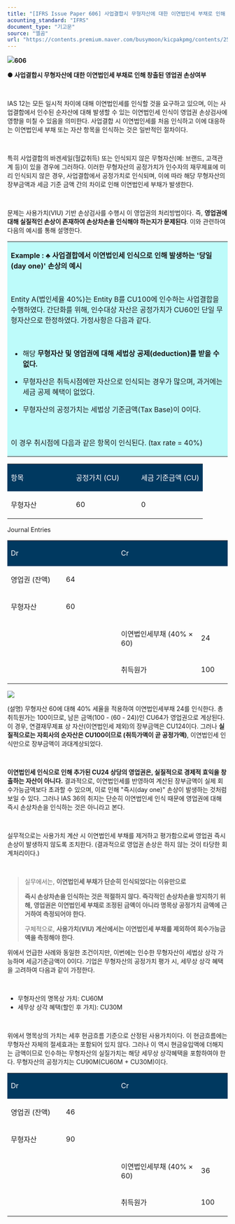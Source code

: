 ```yaml
---
title: "[IFRS Issue Paper 606] 사업결합시 무형자산에 대한 이연법인세 부채로 인해 창출된 영업권 손상여부"
acounting_standard: "IFRS"
document_type: "기고문"
source: "엘곰"
url: "https://contents.premium.naver.com/busymoon/kicpakpmg/contents/250429113224057nc"
---
```

![](https://n2.news.naver.com/l.gif?type=content)**606**

**● 사업결합시 무형자산에 대한 이연법인세 부채로 인해 창출된 영업권 손상여부**

​

IAS 12는 모든 일시적 차이에 대해 이연법인세를 인식할 것을 요구하고 있으며, 이는 사업결합에서 인수된 순자산에 대해 발생할 수 있는 이연법인세 인식이 영업권 손상검사에 영향을 미칠 수 있음을 의미한다. 사업결합 시 이연법인세를 처음 인식하고 이에 대응하는 이연법인세 부채 또는 자산 항목을 인식하는 것은 일반적인 절차이다.

​

특히 사업결합의 바겐세일(헐값취득) 또는 인식되지 않은 무형자산(예: 브랜드, 고객관계 등)이 있을 경우에 그러하다. 이러한 무형자산의 공정가치가 인수자의 재무제표에 미리 인식되지 않은 경우, 사업결합에서 공정가치로 인식되며, 이에 따라 해당 무형자산의 장부금액과 세금 기준 금액 간의 차이로 인해 이연법인세 부채가 발생한다.

​

문제는 사용가치(VIU) 기반 손상검사를 수행시 이 영업권의 처리방법이다. 즉, **영업권에 대해 실질적인 손상이 존재하여 손상차손을 인식해야 하는지가 문제된다**. 이와 관련하여 다음의 예시를 통해 설명한다.

<table style=""><tbody><tr><td colspan="3" rowspan="1" style="width: 100.0%; height: 129.0px;  background-color: #bdfbfa;"><div><p style=""><span style=""><b>Example : ♣ 사업결합에서 이연법인세 인식으로 인해 발생하는 '당일(day one)' 손상의 예시</b></span></p><p style=""><span style="">​</span></p><p style=""><span style="">Entity A(법인세율 40%)는 Entity B를 CU100에 인수하는 사업결합을 수행하였다. 간단화를 위해, 인수대상 자산은 공정가치가 CU60인 단일 무형자산으로 한정하였다. 가정사항은 다음과 같다.</span></p><p style=""><span style="">​</span></p><ul><li><p style=""><span style="">해당 </span><span style=""><b>무형자산 및 영업권에 대해 세법상 공제(deduction)를 받을 수 없다.</b></span></p></li><li><p style=""><span style="">무형자산은 취득시점에만 자산으로 인식되는 경우가 많으며, 과거에는 세금 공제 혜택이 없었다.</span></p></li><li><p style=""><span style="">무형자산의 공정가치는 세법상 기준금액(Tax Base)이 0이다.</span></p></li></ul><p style=""><span style="">​</span></p><p style=""><span style="">이 경우 취시점에 다음과 같은 항목이 인식된다. (tax rate = 40%)</span></p></div></td></tr></tbody></table>

<table style=""><tbody><tr><td colspan="1" rowspan="1" style="width: 33.33%; height: 40.0px;  background-color: #003960;"><div><p style=""><span style="color:#ffffff;">항목</span></p></div></td><td colspan="1" rowspan="1" style="width: 33.33%; height: 40.0px;  background-color: #003960;"><div><p style=""><span style="color:#ffffff;">공정가치 (CU)</span></p></div></td><td colspan="1" rowspan="1" style="width: 33.33%; height: 40.0px;  background-color: #003960;"><div><p style=""><span style="color:#ffffff;">세금 기준금액 (CU)</span></p></div></td></tr><tr><td colspan="1" rowspan="1" style="width: 33.33%; height: 40.0px;  "><div><p style=""><span style="">무형자산</span></p></div></td><td colspan="1" rowspan="1" style="width: 33.33%; height: 40.0px;  "><div><p style=""><span style="">60</span></p></div></td><td colspan="1" rowspan="1" style="width: 33.33%; height: 40.0px;  "><div><p style=""><span style="">0</span></p></div></td></tr></tbody></table>

Journal Entries

<table style=""><tbody><tr><td colspan="1" rowspan="1" style="width: 25.0%; height: 40.0px;  background-color: #003960;"><div><p style=""><span style="color:#ffffff;">Dr</span></p></div></td><td colspan="1" rowspan="1" style="width: 25.0%; height: 40.0px;  background-color: #003960;"></td><td colspan="1" rowspan="1" style="width: 36.32%; height: 40.0px;  background-color: #003960;"><div><p style=""><span style="color:#ffffff;">Cr</span></p></div></td><td colspan="1" rowspan="1" style="width: 13.68%; height: 40.0px;  background-color: #003960;"></td></tr><tr><td colspan="1" rowspan="1" style="width: 25.0%; height: 40.0px;  "><div><p style=""><span style="">영업권 (잔액)</span></p></div></td><td colspan="1" rowspan="1" style="width: 25.0%; height: 40.0px;  "><div><p style=""><span style="">64</span></p></div></td><td colspan="1" rowspan="1" style="width: 36.32%; height: 40.0px;  "></td><td colspan="1" rowspan="1" style="width: 13.68%; height: 40.0px;  "><div><p style=""><span style="">​</span></p></div></td></tr><tr><td colspan="1" rowspan="1" style="width: 25.0%; height: 40.0px;  "><div><p style=""><span style="">무형자산</span></p></div></td><td colspan="1" rowspan="1" style="width: 25.0%; height: 40.0px;  "><div><p style=""><span style="">60</span></p></div></td><td colspan="1" rowspan="1" style="width: 36.32%; height: 40.0px;  "></td><td colspan="1" rowspan="1" style="width: 13.68%; height: 40.0px;  "><div><p style=""><span style="">​</span></p></div></td></tr><tr><td colspan="1" rowspan="1" style="width: 25.0%; height: 40.0px;  "><div><p style=""><span style=""></span></p></div></td><td colspan="1" rowspan="1" style="width: 25.0%; height: 40.0px;  "></td><td colspan="1" rowspan="1" style="width: 36.32%; height: 40.0px;  "><div><p style=""><span style="">이연법인세부채 (40% × 60)</span></p></div></td><td colspan="1" rowspan="1" style="width: 13.68%; height: 40.0px;  "><div><p style=""><span style="">24</span></p></div></td></tr><tr><td colspan="1" rowspan="1" style="width: 25.0%; height: 40.0px;  "><div><p style=""><span style=""></span></p></div></td><td colspan="1" rowspan="1" style="width: 25.0%; height: 40.0px;  "></td><td colspan="1" rowspan="1" style="width: 36.32%; height: 40.0px;  "><div><p style=""><span style="">취득원가</span></p></div></td><td colspan="1" rowspan="1" style="width: 13.68%; height: 40.0px;  "><div><p style=""><span style="">100</span></p></div></td></tr></tbody></table>

![](https://scs-phinf.pstatic.net/MjAyNTA0MjlfMTYg/MDAxNzQ1ODkyOTYwNjEw.aYGkNDWnMOty-QOMuIbRoWF2cd2KBiGDe_w0KAhL9TIg.sqhYZ0__fWgdnbBAbZplHbZdEzN7XV2QV2m2mswINZQg.PNG/image.png?type=w800)

(설명) 무형자산 60에 대해 40% 세율을 적용하여 이연법인세부채 24를 인식한다. 총 취득원가는 100이므로, 남은 금액(100 - (60 - 24))인 CU64가 영업권으로 계상된다. 이 경우, 연결재무제표 상 자산(이연법인세 제외)의 장부금액은 CU124이다. 그러나 **실질적으로는 자회사의 순자산은 CU100이므로 (취득가액이 곧 공정가액)**, 이연법인세 인식만으로 장부금액이 과대계상되었다.

​

**이연법인세 인식으로 인해 추가된 CU24 상당의 영업권은, 실질적으로 경제적 효익을 창출하는 자산이 아니다.** 결과적으로, 이연법인세를 반영하여 계산된 장부금액이 실제 회수가능금액보다 초과할 수 있으며, 이로 인해 "즉시(day one)" 손상이 발생하는 것처럼 보일 수 있다. 그러나 IAS 36의 취지는 단순히 이연법인세 인식 때문에 영업권에 대해 즉시 손상차손을 인식하는 것은 아니라고 본다.

​

실무적으로는 사용가치 계산 시 이연법인세 부채를 제거하고 평가함으로써 영업권 즉시손상이 발생하지 않도록 조치한다. (결과적으로 영업권 손상은 하지 않는 것이 타당한 회계처리이다.)

​

> 실무에서는, **이연법인세 부채가 단순히 인식되었다는 이유만으로**
> 
> **즉시 손상차손을 인식하는 것은 적절하지 않다. 즉각적인 손상차손을 방지하기 위해, 영업권은 이연법인세 부채로 조정된 금액이 아니라 명목상 공정가치 금액에 근거하여 측정되어야 한다.**
> 
> 구체적으로, **사용가치(VIU) 계산에서는 이연법인세 부채를 제외하여 회수가능금액을 측정해야 한다**.

위에서 언급한 사례와 동일한 조건이지만, 이번에는 인수한 무형자산이 세법상 상각 가능하며 세금기준금액이 0이다. 기업은 무형자산의 공정가치 평가 시, 세무상 상각 혜택을 고려하여 다음과 같이 가정한다.

​

- 무형자산의 명목상 가치: CU60M
- 세무상 상각 혜택(할인 후 가치): CU30M

​

위에서 명목상의 가치는 세후 현금흐름 기준으로 산정된 사용가치이다. 이 현금흐름에는 무형자산 자체의 절세효과는 포함되어 있지 않다. 그러나 이 역시 현금유입액에 더해지는 금액이므로 인수하는 무형자산의 실질가치는 해당 세무상 상각혜택을 포함하여야 한다. 무형자산의 공정가치는 CU90M(CU60M + CU30M)이다.

<table style=""><tbody><tr><td colspan="1" rowspan="1" style="width: 25.0%; height: 40.0px;  background-color: #003960;"><div><p style=""><span style="color:#ffffff;">Dr</span></p></div></td><td colspan="1" rowspan="1" style="width: 25.0%; height: 40.0px;  background-color: #003960;"></td><td colspan="1" rowspan="1" style="width: 36.32%; height: 40.0px;  background-color: #003960;"><div><p style=""><span style="color:#ffffff;">Cr</span></p></div></td><td colspan="1" rowspan="1" style="width: 13.68%; height: 40.0px;  background-color: #003960;"></td></tr><tr><td colspan="1" rowspan="1" style="width: 25.0%; height: 40.0px;  "><div><p style=""><span style="">영업권 (잔액)</span></p></div></td><td colspan="1" rowspan="1" style="width: 25.0%; height: 40.0px;  "><div><p style=""><span style="">46</span></p></div></td><td colspan="1" rowspan="1" style="width: 36.32%; height: 40.0px;  "></td><td colspan="1" rowspan="1" style="width: 13.68%; height: 40.0px;  "><div><p style=""><span style="">​</span></p></div></td></tr><tr><td colspan="1" rowspan="1" style="width: 25.0%; height: 40.0px;  "><div><p style=""><span style="">무형자산</span></p></div></td><td colspan="1" rowspan="1" style="width: 25.0%; height: 40.0px;  "><div><p style=""><span style="">90</span></p></div></td><td colspan="1" rowspan="1" style="width: 36.32%; height: 40.0px;  "></td><td colspan="1" rowspan="1" style="width: 13.68%; height: 40.0px;  "><div><p style=""><span style="">​</span></p></div></td></tr><tr><td colspan="1" rowspan="1" style="width: 25.0%; height: 40.0px;  "><div><p style=""><span style=""></span></p></div></td><td colspan="1" rowspan="1" style="width: 25.0%; height: 40.0px;  "></td><td colspan="1" rowspan="1" style="width: 36.32%; height: 40.0px;  "><div><p style=""><span style="">이연법인세부채 (40% × 60)</span></p></div></td><td colspan="1" rowspan="1" style="width: 13.68%; height: 40.0px;  "><div><p style=""><span style="">36</span></p></div></td></tr><tr><td colspan="1" rowspan="1" style="width: 25.0%; height: 40.0px;  "><div><p style=""><span style=""></span></p></div></td><td colspan="1" rowspan="1" style="width: 25.0%; height: 40.0px;  "></td><td colspan="1" rowspan="1" style="width: 36.32%; height: 40.0px;  "><div><p style=""><span style="">취득원가</span></p></div></td><td colspan="1" rowspan="1" style="width: 13.68%; height: 40.0px;  "><div><p style=""><span style="">100</span></p></div></td></tr></tbody></table>

​

​